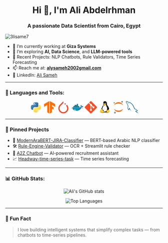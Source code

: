 <h1 align="center">Hi 👋, I'm Ali Abdelrhman</h1>
<h3 align="center">A passionate Data Scientist from Cairo, Egypt</h3>

<p align="left"> <img src="https://komarev.com/ghpvc/?username=3lisame7&label=Profile%20views&color=0e75b6&style=flat" alt="3lisame7" /> </p>

- 🔭 I’m currently working at **Giza Systems**
- 🌱 I’m exploring **AI, Data Science**, and **LLM-powered tools**
- 🤖 Recent Projects: NLP Chatbots, Rule Validators, Time Series Forecasting
- 📫 Reach me at: **[alysameh2002gmail.com](mailto:alysameh2002gmail.com)** 
- 💼 LinkedIn: [Ali Sameh](https://www.linkedin.com/in/ali-sameh-77376622b/)

---

### 🧰 Languages and Tools:

<p align="center">
  <img src="https://raw.githubusercontent.com/devicons/devicon/master/icons/python/python-original.svg" alt="Python" width="40"/>
  <img src="https://raw.githubusercontent.com/devicons/devicon/master/icons/tensorflow/tensorflow-original.svg" alt="TensorFlow" width="40"/>
  <img src="https://raw.githubusercontent.com/devicons/devicon/master/icons/pytorch/pytorch-original.svg" alt="PyTorch" width="40"/>
  <img src="https://raw.githubusercontent.com/devicons/devicon/master/icons/docker/docker-original.svg" alt="Docker" width="40"/>
  <img src="https://raw.githubusercontent.com/devicons/devicon/master/icons/git/git-original.svg" alt="Git" width="40"/>
  <img src="https://raw.githubusercontent.com/devicons/devicon/master/icons/linux/linux-original.svg" alt="Linux" width="40"/>
  <img src="https://raw.githubusercontent.com/devicons/devicon/master/icons/jupyter/jupyter-original.svg" alt="Jupyter" width="40"/>
  <img src="https://raw.githubusercontent.com/devicons/devicon/master/icons/mysql/mysql-original.svg" alt="MySQL" width="40"/>
</p>

---

### 📌 Pinned Projects

- 🧠 [ModernAraBERT-JIRA-Classifier](https://github.com/3liSame7/ModernAraBERT-JIRA-Classifier) — BERT-based Arabic NLP classifier  
- 🛠️ [Rule-Engine-Validator](https://github.com/3liSame7/Rule-Engine-Validator) — OCR + Streamlit rule checker  
- 🤖 [A2Z Chatbot](https://github.com/3liSame7/A2Z-talent-acquisition-team-assistent-chatbot-) — AI-powered recruitment assistant  
- 📈 [Headway-time-series-task](https://github.com/3liSame7/Headway-time-series-task) — Time series forecasting

---

### 📊 GitHub Stats:

<p align="center">
  <img src="https://github-readme-stats.vercel.app/api?username=3liSame7&show_icons=true&theme=default" alt="Ali's GitHub stats"/>
</p>

<p align="center">
  <img src="https://github-readme-stats.vercel.app/api/top-langs?username=3liSame7&show_icons=true&locale=en&layout=compact" alt="Top Languages"/>
</p>

---

### 🧠 Fun Fact
> I love building intelligent systems that simplify complex tasks — from chatbots to time-series pipelines.
